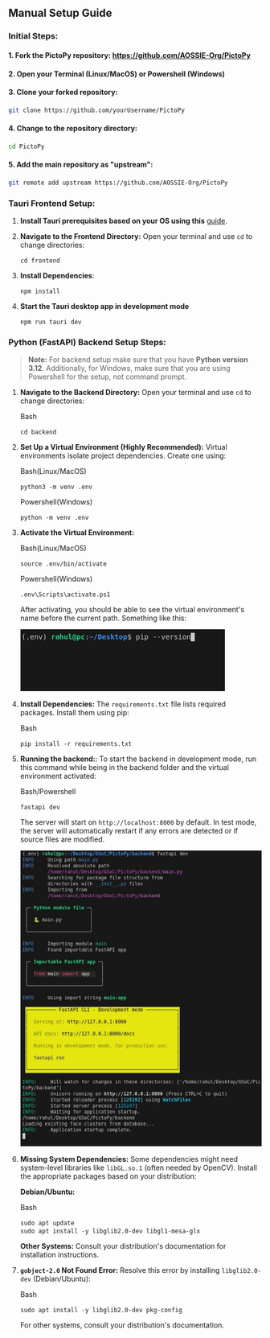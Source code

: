 ## Manual Setup Guide

### Initial Steps:

#### 1. Fork the PictoPy repository: https://github.com/AOSSIE-Org/PictoPy

#### 2. Open your Terminal (Linux/MacOS) or Powershell (Windows)

#### 3. Clone your forked repository:

```bash
git clone https://github.com/yourUsername/PictoPy
```

#### 4. Change to the repository directory:

```bash
cd PictoPy
```

#### 5. Add the main repository as "upstream":

```bash
git remote add upstream https://github.com/AOSSIE-Org/PictoPy
```

### Tauri Frontend Setup:

1. **Install Tauri prerequisites based on your OS using this** [guide](https://tauri.app/start/prerequisites/).

2. **Navigate to the Frontend Directory:** Open your terminal and use `cd` to change directories:
   ```
   cd frontend
   ```
3. **Install Dependencies**:
   ```
   npm install
   ```
4. **Start the Tauri desktop app in development mode**
   ```
   npm run tauri dev
   ```

### Python (FastAPI) Backend Setup Steps:

> **Note:** For backend setup make sure that you have **Python version 3.12**. Additionally, for Windows, make sure that you are using Powershell for the setup, not command prompt.

1.  **Navigate to the Backend Directory:** Open your terminal and use `cd` to change directories:

    Bash

    ```
    cd backend
    ```

2.  **Set Up a Virtual Environment (Highly Recommended):** Virtual environments isolate project dependencies. Create one using:

    Bash(Linux/MacOS)

    ```
    python3 -m venv .env
    ```

    Powershell(Windows)

    ```
    python -m venv .env
    ```

3.  **Activate the Virtual Environment:**

    Bash(Linux/MacOS)

    ```
    source .env/bin/activate
    ```

    Powershell(Windows)

    ```
    .env\Scripts\activate.ps1
    ```

    After activating, you should be able to see the virtual environment's name before the current path. Something like this:

    ![alt text](/docs/assets/screenshots/virtualEnv.png)

4.  **Install Dependencies:** The `requirements.txt` file lists required packages. Install them using pip:

    Bash

    ```
    pip install -r requirements.txt
    ```

5.  **Running the backend:**: To start the backend in development mode, run this command while being in the backend folder and the virtual environment activated:

    Bash/Powershell

    ```
    fastapi dev
    ```

    The server will start on `http://localhost:8000` by default. In test mode, the server will automatically restart if any errors are detected or if source files are modified.

    ![alt text](/docs/assets/screenshots/serverRunning.png)

6.  **Missing System Dependencies:** Some dependencies might need system-level libraries like `libGL.so.1` (often needed by OpenCV). Install the appropriate packages based on your distribution:

    **Debian/Ubuntu:**

    Bash

    ```
    sudo apt update
    sudo apt install -y libglib2.0-dev libgl1-mesa-glx

    ```

    **Other Systems:** Consult your distribution's documentation for installation instructions.

7.  **`gobject-2.0` Not Found Error:** Resolve this error by installing `libglib2.0-dev` (Debian/Ubuntu):

    Bash

    ```
    sudo apt install -y libglib2.0-dev pkg-config

    ```

    For other systems, consult your distribution's documentation.
